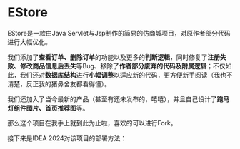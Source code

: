 # EStore

EStore是一款由Java Servlet与Jsp制作的简易的仿商城项目，对原作者部分代码进行大幅优化。

我们添加了**查看订单、删除订单**的功能以及更多的**判断逻辑**，同时修复了**注册失败、修改商品信息后丢失**等Bug、移除了**作者部分废弃的代码及附属逻辑**；不仅如此，我们还对**数据库结构**进行**小幅调整**以适应新的代码，更方便新手阅读（我也不清楚，反正我的猪鼻舍友都看得懂）。

我们还加入了当今最新的产品（甚至有还未发布的，嘻嘻），并且自己设计了**跑马灯组件图片、首页推荐图**等。

那么这个项目在我手上就到此为止啦，喜欢的可以进行Fork。

接下来是IDEA 2024对该项目的部署方法：